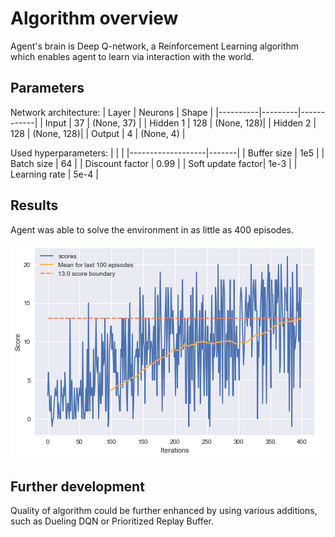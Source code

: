 # Algorithm overview
Agent's brain is Deep Q-network, a Reinforcement Learning algorithm which enables agent to learn via interaction with the world.

## Parameters
Network architecture:
| Layer    | Neurons | Shape      |
|----------|---------|------------|
| Input    | 37      | (None, 37) |
| Hidden 1 | 128     | (None, 128)|
| Hidden 2 | 128     | (None, 128)|
| Output   | 4       | (None, 4)  |

Used hyperparameters:
|                   |       |
|-------------------|-------|
| Buffer size       | 1e5   |
| Batch size        | 64    |
| Discount factor   | 0.99  |
| Soft update factor| 1e-3  |
| Learning rate     | 5e-4  |

## Results
Agent was able to solve the environment in as little as 400 episodes.

![graph.png](graph.png)

## Further development
Quality of algorithm could be further enhanced by using various additions, such as Dueling DQN or Prioritized Replay Buffer. 
